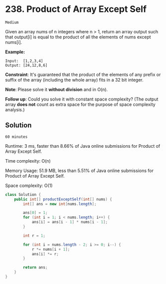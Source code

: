 # 238. Product of Array Except Self

`Medium`

Given an array nums of n integers where n > 1,  return an array output such that output[i] is equal to the product of all the elements of nums except nums[i].

**Example:**

```none
Input:  [1,2,3,4]
Output: [24,12,8,6]
```

**Constraint**: It's guaranteed that the product of the elements of any prefix or suffix of the array (including the whole array) fits in a 32 bit integer.

**Note**: Please solve it **without division** and in O(n).

**Follow up**:
Could you solve it with constant space complexity? (The output array **does not** count as extra space for the purpose of space complexity analysis.)

## Solution

`60 minutes`

Runtime: 3 ms, faster than 8.66% of Java online submissions for Product of Array Except Self.

Time complexity: O(n)

Memory Usage: 51.9 MB, less than 5.51% of Java online submissions for Product of Array Except Self.

Space complexity: O(1)

```java
class Solution {
    public int[] productExceptSelf(int[] nums) {
        int[] ans = new int[nums.length];

        ans[0] = 1;
        for (int i = 1; i < nums.length; i++) {
            ans[i] = ans[i - 1] * nums[i - 1];
        }

        int r = 1;

        for (int i = nums.length - 2; i >= 0; i--) {
            r *= nums[i + 1];
            ans[i] *= r;
        }

        return ans;
    }
}
```
